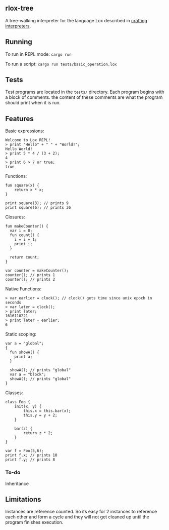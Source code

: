 ## rlox-tree
A tree-walking interpreter for the language Lox described in [crafting interpreters](https://www.craftinginterpreters.com/).

## Running

To run in REPL mode:
`cargo run`

To run a script:
`cargo run tests/basic_operation.lox`

## Tests
Test programs are located in the `tests/` directory. Each program begins with a block of comments. the content of these comments are what the program should print when it is run.

## Features

Basic expressions:
```
Welcome to Lox REPL!
> print "Hello" + " " + "World!";
Hello World!
> print 5 * 4 / (3 + 2);
4
> print 6 > 7 or true;
true
```

Functions:
```
fun square(x) {
    return x * x;
}

print square(3); // prints 9
print square(6); // prints 36
```

Closures:
```
fun makeCounter() {
  var i = 0;
  fun count() {
    i = i + 1;
    print i;
  }

  return count;
}

var counter = makeCounter();
counter(); // prints 1
counter(); // prints 2
```

Native Functions:
```
> var earlier = clock(); // clock() gets time since unix epoch in seconds
> var later = clock();
> print later;
1616110221
> print later - earlier;
6
```

Static scoping:
```
var a = "global";
{
  fun showA() {
    print a;
  }

  showA(); // prints "global"
  var a = "block";
  showA(); // prints "global"
}
```

Classes:
```
class Foo {
    init(x, y) {
        this.x = this.bar(x);
        this.y = y + 2;
    }

    bar(z) {
        return z * 2;
    }
}

var f = Foo(5,6);
print f.x; // prints 10
print f.y; // prints 8
```

### To-do
Inheritance

## Limitations
Instances are reference counted. So its easy for 2 instances to reference each other and form a cycle and they will not get cleaned up until the program finishes execution.